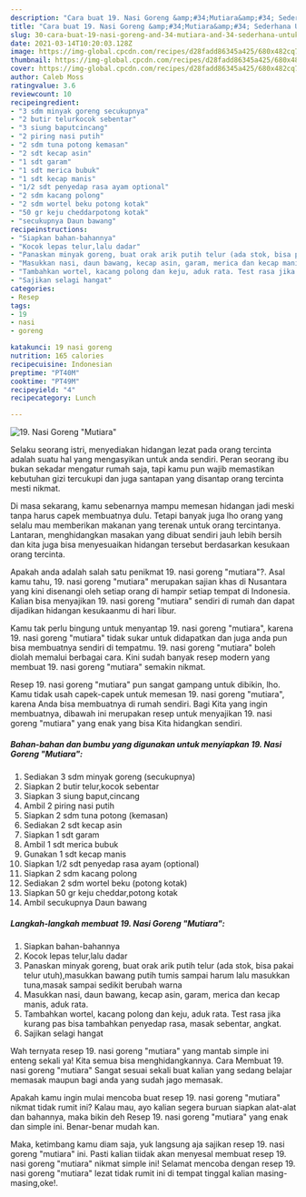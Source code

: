 ```yaml
---
description: "Cara buat 19. Nasi Goreng &amp;#34;Mutiara&amp;#34; Sederhana Untuk Jualan"
title: "Cara buat 19. Nasi Goreng &amp;#34;Mutiara&amp;#34; Sederhana Untuk Jualan"
slug: 30-cara-buat-19-nasi-goreng-and-34-mutiara-and-34-sederhana-untuk-jualan
date: 2021-03-14T10:20:03.128Z
image: https://img-global.cpcdn.com/recipes/d28fadd86345a425/680x482cq70/19-nasi-goreng-mutiara-foto-resep-utama.jpg
thumbnail: https://img-global.cpcdn.com/recipes/d28fadd86345a425/680x482cq70/19-nasi-goreng-mutiara-foto-resep-utama.jpg
cover: https://img-global.cpcdn.com/recipes/d28fadd86345a425/680x482cq70/19-nasi-goreng-mutiara-foto-resep-utama.jpg
author: Caleb Moss
ratingvalue: 3.6
reviewcount: 10
recipeingredient:
- "3 sdm minyak goreng secukupnya"
- "2 butir telurkocok sebentar"
- "3 siung baputcincang"
- "2 piring nasi putih"
- "2 sdm tuna potong kemasan"
- "2 sdt kecap asin"
- "1 sdt garam"
- "1 sdt merica bubuk"
- "1 sdt kecap manis"
- "1/2 sdt penyedap rasa ayam optional"
- "2 sdm kacang polong"
- "2 sdm wortel beku potong kotak"
- "50 gr keju cheddarpotong kotak"
- "secukupnya Daun bawang"
recipeinstructions:
- "Siapkan bahan-bahannya"
- "Kocok lepas telur,lalu dadar"
- "Panaskan minyak goreng, buat orak arik putih telur (ada stok, bisa pakai telur utuh),masukkan bawang putih tumis sampai harum lalu masukkan tuna,masak sampai sedikit berubah warna"
- "Masukkan nasi, daun bawang, kecap asin, garam, merica dan kecap manis, aduk rata."
- "Tambahkan wortel, kacang polong dan keju, aduk rata. Test rasa jika kurang pas bisa tambahkan penyedap rasa, masak sebentar, angkat."
- "Sajikan selagi hangat"
categories:
- Resep
tags:
- 19
- nasi
- goreng

katakunci: 19 nasi goreng 
nutrition: 165 calories
recipecuisine: Indonesian
preptime: "PT40M"
cooktime: "PT49M"
recipeyield: "4"
recipecategory: Lunch

---
```



![19. Nasi Goreng &#34;Mutiara&#34;](https://img-global.cpcdn.com/recipes/d28fadd86345a425/680x482cq70/19-nasi-goreng-mutiara-foto-resep-utama.jpg)

Selaku seorang istri, menyediakan hidangan lezat pada orang tercinta adalah suatu hal yang mengasyikan untuk anda sendiri. Peran seorang ibu bukan sekadar mengatur rumah saja, tapi kamu pun wajib memastikan kebutuhan gizi tercukupi dan juga santapan yang disantap orang tercinta mesti nikmat.

Di masa  sekarang, kamu sebenarnya mampu memesan hidangan jadi meski tanpa harus capek membuatnya dulu. Tetapi banyak juga lho orang yang selalu mau memberikan makanan yang terenak untuk orang tercintanya. Lantaran, menghidangkan masakan yang dibuat sendiri jauh lebih bersih dan kita juga bisa menyesuaikan hidangan tersebut berdasarkan kesukaan orang tercinta. 



Apakah anda adalah salah satu penikmat 19. nasi goreng &#34;mutiara&#34;?. Asal kamu tahu, 19. nasi goreng &#34;mutiara&#34; merupakan sajian khas di Nusantara yang kini disenangi oleh setiap orang di hampir setiap tempat di Indonesia. Kalian bisa menyajikan 19. nasi goreng &#34;mutiara&#34; sendiri di rumah dan dapat dijadikan hidangan kesukaanmu di hari libur.

Kamu tak perlu bingung untuk menyantap 19. nasi goreng &#34;mutiara&#34;, karena 19. nasi goreng &#34;mutiara&#34; tidak sukar untuk didapatkan dan juga anda pun bisa membuatnya sendiri di tempatmu. 19. nasi goreng &#34;mutiara&#34; boleh diolah memalui berbagai cara. Kini sudah banyak resep modern yang membuat 19. nasi goreng &#34;mutiara&#34; semakin nikmat.

Resep 19. nasi goreng &#34;mutiara&#34; pun sangat gampang untuk dibikin, lho. Kamu tidak usah capek-capek untuk memesan 19. nasi goreng &#34;mutiara&#34;, karena Anda bisa membuatnya di rumah sendiri. Bagi Kita yang ingin membuatnya, dibawah ini merupakan resep untuk menyajikan 19. nasi goreng &#34;mutiara&#34; yang enak yang bisa Kita hidangkan sendiri.

<!--inarticleads1-->

##### Bahan-bahan dan bumbu yang digunakan untuk menyiapkan 19. Nasi Goreng &#34;Mutiara&#34;:

1. Sediakan 3 sdm minyak goreng (secukupnya)
1. Siapkan 2 butir telur,kocok sebentar
1. Siapkan 3 siung baput,cincang
1. Ambil 2 piring nasi putih
1. Siapkan 2 sdm tuna potong (kemasan)
1. Sediakan 2 sdt kecap asin
1. Siapkan 1 sdt garam
1. Ambil 1 sdt merica bubuk
1. Gunakan 1 sdt kecap manis
1. Siapkan 1/2 sdt penyedap rasa ayam (optional)
1. Siapkan 2 sdm kacang polong
1. Sediakan 2 sdm wortel beku (potong kotak)
1. Siapkan 50 gr keju cheddar,potong kotak
1. Ambil secukupnya Daun bawang




<!--inarticleads2-->

##### Langkah-langkah membuat 19. Nasi Goreng &#34;Mutiara&#34;:

1. Siapkan bahan-bahannya
1. Kocok lepas telur,lalu dadar
1. Panaskan minyak goreng, buat orak arik putih telur (ada stok, bisa pakai telur utuh),masukkan bawang putih tumis sampai harum lalu masukkan tuna,masak sampai sedikit berubah warna
1. Masukkan nasi, daun bawang, kecap asin, garam, merica dan kecap manis, aduk rata.
1. Tambahkan wortel, kacang polong dan keju, aduk rata. Test rasa jika kurang pas bisa tambahkan penyedap rasa, masak sebentar, angkat.
1. Sajikan selagi hangat




Wah ternyata resep 19. nasi goreng &#34;mutiara&#34; yang mantab simple ini enteng sekali ya! Kita semua bisa menghidangkannya. Cara Membuat 19. nasi goreng &#34;mutiara&#34; Sangat sesuai sekali buat kalian yang sedang belajar memasak maupun bagi anda yang sudah jago memasak.

Apakah kamu ingin mulai mencoba buat resep 19. nasi goreng &#34;mutiara&#34; nikmat tidak rumit ini? Kalau mau, ayo kalian segera buruan siapkan alat-alat dan bahannya, maka bikin deh Resep 19. nasi goreng &#34;mutiara&#34; yang enak dan simple ini. Benar-benar mudah kan. 

Maka, ketimbang kamu diam saja, yuk langsung aja sajikan resep 19. nasi goreng &#34;mutiara&#34; ini. Pasti kalian tiidak akan menyesal membuat resep 19. nasi goreng &#34;mutiara&#34; nikmat simple ini! Selamat mencoba dengan resep 19. nasi goreng &#34;mutiara&#34; lezat tidak rumit ini di tempat tinggal kalian masing-masing,oke!.

